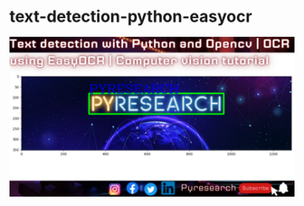 # text-detection-python-easyocr


[![Watch the video](https://github.com/noorkhokhar99/text-detection-python-easyocr/blob/main/Text%20detection%20with%20Python%20and%20Opencv%20%20OCR%20using%20EasyOCR%20%20Computer%20vision%20tutorial.png)](https://www.youtube.com/watch?v=VxGgWmZQX8M&t=276s)
